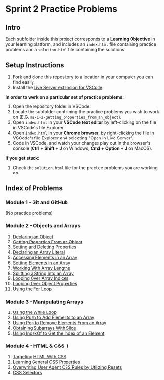 # Sprint 2 Practice Problems

## Intro

Each subfolder inside this project corresponds to a **Learning Objective** in your learning platform, and includes an `index.html` file containing practice problems and a `solution.html` file containing the solutions.

## Setup Instructions

1. Fork and clone this repository to a location in your computer you can find easily.
2. Install the [Live Server extension for VSCode](https://marketplace.visualstudio.com/items?itemName=ritwickdey.LiveServer).

**In order to work on a particular set of practice problems:**

1. Open the repository folder in VSCode.
2. Locate the subfolder containing the practice problems you wish to work on (E.G. `m2-1-2-getting_properties_from_an_object`).
3. Open `index.html` in your **VSCode text editor** by left-clicking on the file in VSCode's file Explorer.
4. Open `index.html` in your **Chrome browser**, by right-clicking the file in VSCode's file Explorer and selecting "Open in Live Server".
5. Code in VSCode, and watch your changes play out in the browser's console (**Ctrl + Shift + J** on Windows, **Cmd + Option + J** on MacOS).

**If you get stuck:**

1. Check the `solution.html` file for the practice problems you are working on.

## Index of Problems

### Module 1 - Git and GitHub

(No practice problems)

### Module 2 - Objects and Arrays

1. [Declaring an Object](./m2-1-1-declaring_an_object/index.html)
2. [Getting Properties From an Object](./m2-1-2-getting_properties_from_an_object/index.html)
3. [Setting and Deleting Properties](./m2-1-3-setting_and_deleting_properties/index.html)
4. [Declaring an Array Literal](./m2-2-1-declaring_an_array_literal/index.html)
5. [Accessing Elements in an Array](./m2-2-2-accessing_elements_in_an_array/index.html)
6. [Setting Elements in an Array](./m2-2-3-setting_elements_in_an_array/index.html)
7. [Working With Array Lengths](./m2-2-4-working_with_array_lengths/index.html)
8. [Splitting a String Into an Array](./m2-2-5-splitting_a_string_into_an_array/index.html)
9. [Looping Over Array Indices](./m2-3-1-looping_over_array_indices/index.html)
10. [Looping Over Object Properties](./m2-3-2-looping_over_object_properties/index.html)
11. [Using the For Loop](./m3-1-1-using_the_for_loop/index.html)

### Module 3 - Manipulating Arrays

1. [Using the While Loop](./m3-1-2-using_the_while_loop/index.html)
2. [Using Push to Add Elements to an Array](./m3-2-1-using_push_to_add_elements_to_an_array/index.html)
3. [Using Pop to Remove Elements From an Array](./m3-2-2-using_pop_to_remove_elements_from_an_array/index.html)
4. [Obtaining Subarrays With Slice](./m3-2-3-obtaining_subarrays_with_slice/index.html)
5. [Using IndexOf to Get the Index of an Element](./m3-2-4-using_indexof_to_get_the_index_of_an_element/index.html)

### Module 4 - HTML & CSS II

1. [Targeting HTML With CSS](./m4-1-1-targeting_html_with_css/index.html)
2. [Learning General CSS Properties](./m4-1-2-learning_general_css_properties/index.html)
3. [Overwriting User Agent CSS Rules by Utilizing Resets](./m4-1-3-overwriting_user_agent_css_rules_by_using_resets/index.html)
4. [CSS Selectors](./m4-1-4-css_selectors/index.html)
